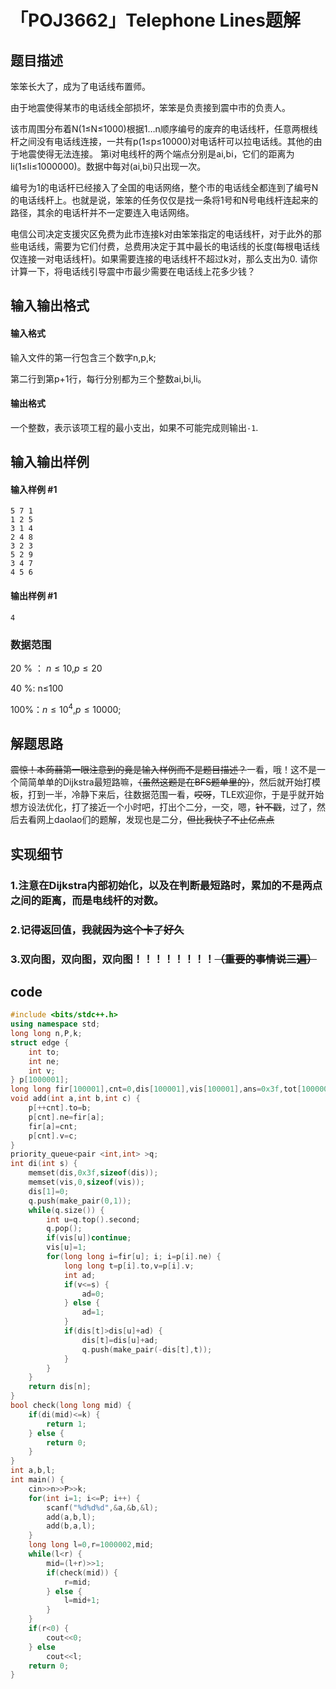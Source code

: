 
# 「POJ3662」Telephone Lines题解

## 题目描述

笨笨长大了，成为了电话线布置师。

由于地震使得某市的电话线全部损坏，笨笨是负责接到震中市的负责人。

该市周围分布着N(1≤N≤1000)根据1…n顺序编号的废弃的电话线杆，任意两根线杆之间没有电话线连接，一共有p(1≤p≤10000)对电话杆可以拉电话线。其他的由于地震使得无法连接。 第i对电线杆的两个端点分别是ai,bi，它们的距离为li(1≤li≤1000000)。数据中每对(ai,bi)只出现一次。

编号为1的电话杆已经接入了全国的电话网络，整个市的电话线全都连到了编号N的电话线杆上。也就是说，笨笨的任务仅仅是找一条将1号和N号电线杆连起来的路径，其余的电话杆并不一定要连入电话网络。

电信公司决定支援灾区免费为此市连接k对由笨笨指定的电话线杆，对于此外的那些电话线，需要为它们付费，总费用决定于其中最长的电话线的长度(每根电话线仅连接一对电话线杆)。如果需要连接的电话线杆不超过k对，那么支出为0. 请你计算一下，将电话线引导震中市最少需要在电话线上花多少钱？

## 输入输出格式

#### 输入格式

输入文件的第一行包含三个数字n,p,k;

第二行到第p+1行，每行分别都为三个整数ai,bi,li。

#### 输出格式

一个整数，表示该项工程的最小支出，如果不可能完成则输出`-1`.

## 输入输出样例

#### 输入样例 #1

```
5 7 1
1 2 5
3 1 4
2 4 8
3 2 3
5 2 9
3 4 7
4 5 6
```

#### 输出样例 #1

```
4
```

### 数据范围

20 % ： $n≤10$,$p≤20$

40 %: n≤100

100%：$n≤10^4$,$p≤10000$;

## 解题思路

~~震惊！本蒟蒻第一眼注意到的竟是输入样例而不是题目描述？~~一看，哦！这不是一个简简单单的Dijkstra最短路嘛，~~（虽然这题是在BFS题单里的）~~，然后就开始打模板，打到一半，冷静下来后，往数据范围一看，~~哎呀~~，TLE欢迎你，于是乎就开始想方设法优化，打了接近一个小时吧，打出个二分，一交，嗯，~~针不戳~~，过了，然后去看网上daolao们的题解，发现也是二分，~~但比我快了不止亿点点~~

## 实现细节

### 1.注意在Dijkstra内部初始化，以及在判断最短路时，累加的不是两点之间的距离，而是电线杆的对数。

### 2.记得返回值，~~我就因为这个卡了好久~~

### 3.双向图，双向图，双向图！！！！！！！！~~（重要的事情说三遍）~~

## code

```c++
#include <bits/stdc++.h>
using namespace std;
long long n,P,k;
struct edge {
	int to;
	int ne;
	int v;
} p[1000001];
long long fir[100001],cnt=0,dis[100001],vis[100001],ans=0x3f,tot[100000];
void add(int a,int b,int c) {
	p[++cnt].to=b;
	p[cnt].ne=fir[a];
	fir[a]=cnt;
	p[cnt].v=c;
}
priority_queue<pair <int,int> >q;
int di(int s) {
	memset(dis,0x3f,sizeof(dis));
	memset(vis,0,sizeof(vis));
	dis[1]=0;
	q.push(make_pair(0,1));
	while(q.size()) {
		int u=q.top().second;
		q.pop();
		if(vis[u])continue;
		vis[u]=1;
		for(long long i=fir[u]; i; i=p[i].ne) {
			long long t=p[i].to,v=p[i].v;
			int ad;
			if(v<=s) {
				ad=0;
			} else {
				ad=1;
			}
			if(dis[t]>dis[u]+ad) {
				dis[t]=dis[u]+ad;
				q.push(make_pair(-dis[t],t));
			}
		}
	}
	return dis[n];
}
bool check(long long mid) {
	if(di(mid)<=k) {
		return 1;
	} else {
		return 0;
	}
}
int a,b,l;
int main() {
	cin>>n>>P>>k;
	for(int i=1; i<=P; i++) {
		scanf("%d%d%d",&a,&b,&l);
		add(a,b,l);
		add(b,a,l);
	}
	long long l=0,r=1000002,mid;
	while(l<r) {
		mid=(l+r)>>1;
		if(check(mid)) {
			r=mid;
		} else {
			l=mid+1;
		}
	}
	if(r<0) {
		cout<<0;
	} else
		cout<<l;
	return 0;
}

```

